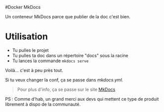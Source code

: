 #Docker MkDocs

Un conteneur MkDocs parce que publier de la doc c'est bien.

# Utilisation

* Tu pulles le projet
* Tu pulles ta doc dans un répertoire "docs" sous la racine
* Tu lances la commande ``mkdocs serve``

Voilà... c'est à peu près tout. 

Si tu veux changer la conf, ça se passe dans *mkdocs.yml*.

>Pour plus d'info, ça se passe sur le site [MkDocs](https://www.mkdocs.org/)

PS : Comme d'hab, un grand merci aux devs qui mettent ce type de produit librement à dispo de la communauté.